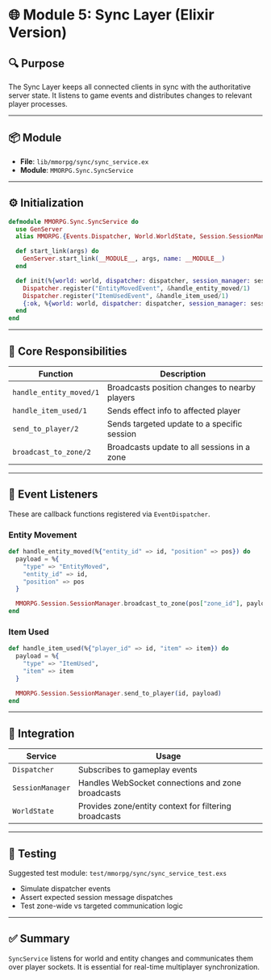 
# 🌐 Module 5: Sync Layer (Elixir Version)

## 🔍 Purpose

The Sync Layer keeps all connected clients in sync with the authoritative server state. It listens to game events and distributes changes to relevant player processes.

---

## 📦 Module

- **File**: `lib/mmorpg/sync/sync_service.ex`
- **Module**: `MMORPG.Sync.SyncService`

---

## ⚙️ Initialization

```elixir
defmodule MMORPG.Sync.SyncService do
  use GenServer
  alias MMORPG.{Events.Dispatcher, World.WorldState, Session.SessionManager}

  def start_link(args) do
    GenServer.start_link(__MODULE__, args, name: __MODULE__)
  end

  def init(%{world: world, dispatcher: dispatcher, session_manager: session_manager}) do
    Dispatcher.register("EntityMovedEvent", &handle_entity_moved/1)
    Dispatcher.register("ItemUsedEvent", &handle_item_used/1)
    {:ok, %{world: world, dispatcher: dispatcher, session_manager: session_manager}}
  end
end
```

---

## 🧠 Core Responsibilities

| Function              | Description                                           |
|-----------------------|-------------------------------------------------------|
| `handle_entity_moved/1` | Broadcasts position changes to nearby players         |
| `handle_item_used/1`    | Sends effect info to affected player                 |
| `send_to_player/2`      | Sends targeted update to a specific session          |
| `broadcast_to_zone/2`   | Broadcasts update to all sessions in a zone          |

---

## 🔁 Event Listeners

These are callback functions registered via `EventDispatcher`.

### Entity Movement
```elixir
def handle_entity_moved(%{"entity_id" => id, "position" => pos}) do
  payload = %{
    "type" => "EntityMoved",
    "entity_id" => id,
    "position" => pos
  }

  MMORPG.Session.SessionManager.broadcast_to_zone(pos["zone_id"], payload)
end
```

### Item Used
```elixir
def handle_item_used(%{"player_id" => id, "item" => item}) do
  payload = %{
    "type" => "ItemUsed",
    "item" => item
  }

  MMORPG.Session.SessionManager.send_to_player(id, payload)
end
```

---

## 🔌 Integration

| Service         | Usage                                                   |
|------------------|----------------------------------------------------------|
| `Dispatcher`     | Subscribes to gameplay events                            |
| `SessionManager` | Handles WebSocket connections and zone broadcasts        |
| `WorldState`     | Provides zone/entity context for filtering broadcasts    |

---

## 🧪 Testing

Suggested test module: `test/mmorpg/sync/sync_service_test.exs`

- Simulate dispatcher events
- Assert expected session message dispatches
- Test zone-wide vs targeted communication logic

---

## ✅ Summary

`SyncService` listens for world and entity changes and communicates them over player sockets. It is essential for real-time multiplayer synchronization.
